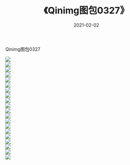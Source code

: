 ﻿---
layout: post
title:  《Qinimg图包0327》
date:   2021-02-02
img: http://imgx.orgx.ga/Qinimg图包/Qinimg图包0327/000.jpg
categories: [美女, 清纯, 唯美]
---

Qinimg图包0327

 ![](http://imgx.orgx.ga/Qinimg图包/Qinimg图包0327/001.jpg) <br>![](http://imgx.orgx.ga/Qinimg图包/Qinimg图包0327/002.jpg) <br>![](http://imgx.orgx.ga/Qinimg图包/Qinimg图包0327/003.jpg) <br>![](http://imgx.orgx.ga/Qinimg图包/Qinimg图包0327/004.jpg) <br>![](http://imgx.orgx.ga/Qinimg图包/Qinimg图包0327/005.jpg) <br>![](http://imgx.orgx.ga/Qinimg图包/Qinimg图包0327/006.jpg) <br>![](http://imgx.orgx.ga/Qinimg图包/Qinimg图包0327/007.jpg) <br>![](http://imgx.orgx.ga/Qinimg图包/Qinimg图包0327/008.jpg) <br>![](http://imgx.orgx.ga/Qinimg图包/Qinimg图包0327/009.jpg) <br>![](http://imgx.orgx.ga/Qinimg图包/Qinimg图包0327/010.jpg) <br>![](http://imgx.orgx.ga/Qinimg图包/Qinimg图包0327/011.jpg) <br>![](http://imgx.orgx.ga/Qinimg图包/Qinimg图包0327/012.jpg) <br>![](http://imgx.orgx.ga/Qinimg图包/Qinimg图包0327/013.jpg) <br>![](http://imgx.orgx.ga/Qinimg图包/Qinimg图包0327/014.jpg) <br>![](http://imgx.orgx.ga/Qinimg图包/Qinimg图包0327/015.jpg) <br>![](http://imgx.orgx.ga/Qinimg图包/Qinimg图包0327/016.jpg) <br>![](http://imgx.orgx.ga/Qinimg图包/Qinimg图包0327/017.jpg) <br>![](http://imgx.orgx.ga/Qinimg图包/Qinimg图包0327/018.jpg) <br>![](http://imgx.orgx.ga/Qinimg图包/Qinimg图包0327/019.jpg) <br>![](http://imgx.orgx.ga/Qinimg图包/Qinimg图包0327/020.jpg) <br>